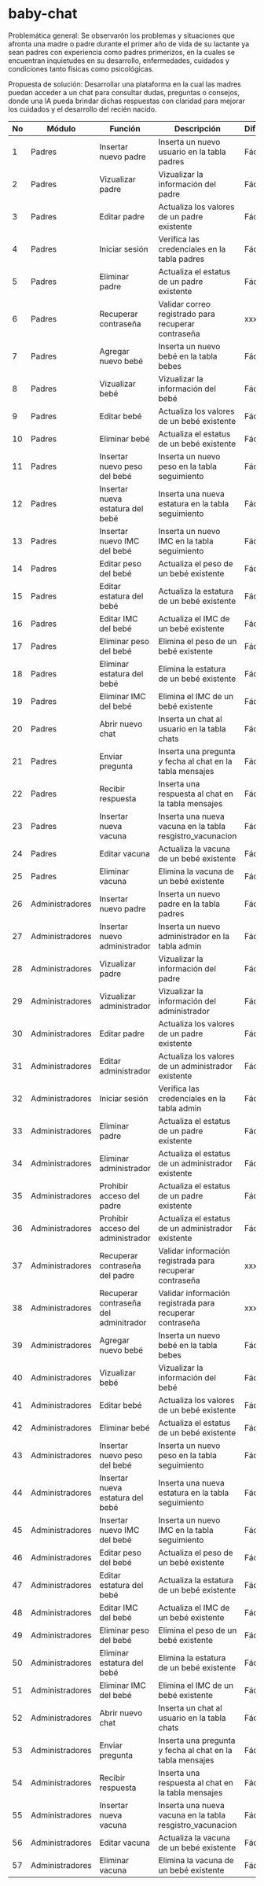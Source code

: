 # baby-chat
Problemática general:
Se observarón los problemas y situaciones que afronta una madre o padre durante el primer año de vida de su lactante ya sean padres con experiencia como padres primerizos, en la cuales se encuentran inquietudes en su desarrollo, enfermedades, cuidados y condiciones tanto físicas como psicológicas.

Propuesta de solución:
Desarrollar una plataforma en la cual las madres puedan acceder a un chat para consultar dudas, preguntas o consejos, donde una lA pueda brindar dichas respuestas con claridad para mejorar los cuidados y el desarrollo del recién nacido.



| No | Módulo | Función | Descripción | Dificultad | Responsable |
| -- | -- | -- | -- | -- | -- |
| 1 | Padres | Insertar nuevo padre | Inserta un nuevo usuario en la tabla padres | Fácil | xxx |
| 2 | Padres | Vizualizar padre | Vizualizar la información del padre | Fácil | xxx |
| 3 | Padres | Editar padre | Actualiza los valores de un padre existente | Fácil | xxx |
| 4 | Padres | Iniciar sesión | Verifica las credenciales en la tabla padres | Fácil | xxx |
| 5 | Padres | Eliminar padre | Actualiza el estatus de un padre existente | Fácil | xxx |
| 6 | Padres | Recuperar contraseña | Validar correo registrado para recuperar contraseña | xxx | xxx |
| 7 | Padres | Agregar nuevo bebé | Inserta un nuevo bebé en la tabla bebes | Fácil | xxx |
| 8 | Padres | Vizualizar bebé | Vizualizar la información del bebé | Fácil | xxx |
| 9 | Padres | Editar bebé | Actualiza los valores de un bebé existente | Fácil | xxx |
| 10 | Padres | Eliminar bebé | Actualiza el estatus de un bebé existente | Fácil | xxx |
| 11 | Padres | Insertar nuevo peso del bebé | Inserta un nuevo peso en la tabla seguimiento | Fácil | xxx |
| 12 | Padres | Insertar nueva estatura del bebé | Inserta una nueva estatura en la tabla seguimiento | Fácil | xxx |
| 13 | Padres | Insertar nuevo IMC del bebé | Inserta un nuevo IMC en la tabla seguimiento | Fácil | xxx |
| 14 | Padres | Editar peso del bebé | Actualiza el peso de un bebé existente | Fácil | xxx |
| 15 | Padres | Editar estatura del bebé | Actualiza la estatura de un bebé existente | Fácil | xxx |
| 16 | Padres | Editar IMC del bebé | Actualiza el IMC de un bebé existente | Fácil | xxx |
| 17 | Padres | Eliminar peso del bebé | Elimina el peso de un bebé existente | Fácil | xxx |
| 18 | Padres | Eliminar estatura del bebé | Elimina la estatura de un bebé existente | Fácil | xxx |
| 19 | Padres | Eliminar IMC del bebé | Elimina el IMC de un bebé existente | Fácil | xxx |
| 20 | Padres | Abrir nuevo chat | Inserta un chat al usuario en la tabla chats | Fácil | xxx |
| 21 | Padres | Enviar pregunta | Inserta una pregunta y fecha al chat en la tabla mensajes | Fácil | xxx |
| 22 | Padres | Recibir respuesta | Inserta una respuesta al chat en la tabla mensajes | Fácil | xxx |
| 23 | Padres | Insertar nueva vacuna | Inserta una nueva vacuna en la tabla resgistro_vacunacion | Fácil | xxx |
| 24 | Padres | Editar vacuna | Actualiza la vacuna de un bebé existente | Fácil | xxx |
| 25 | Padres | Eliminar vacuna | Elimina la vacuna de un bebé existente | Fácil | xxx |
| 26 | Administradores | Insertar nuevo padre | Inserta un nuevo padre en la tabla padres | Fácil | xxx |
| 27 | Administradores | Insertar nuevo administrador | Inserta un nuevo administrador en la tabla admin | Fácil | xxx |
| 28 | Administradores | Vizualizar padre | Vizualizar la información del padre | Fácil | xxx |
| 29 | Administradores | Vizualizar administrador | Vizualizar la información del administrador | Fácil | xxx |
| 30 | Administradores | Editar padre | Actualiza los valores de un padre existente | Fácil | xxx |
| 31 | Administradores | Editar administrador | Actualiza los valores de un administrador existente | Fácil | xxx |
| 32 | Administradores | Iniciar sesión | Verifica las credenciales en la tabla admin | Fácil | xxx |
| 33 | Administradores | Eliminar padre | Actualiza el estatus de un padre existente | Fácil | xxx |
| 34 | Administradores | Eliminar administrador | Actualiza el estatus de un administrador existente | Fácil | xxx |
| 35 | Administradores | Prohibir acceso del padre | Actualiza el estatus de un padre existente | Fácil | xxx |
| 36 | Administradores | Prohibir acceso del administrador | Actualiza el estatus de un administrador existente | Fácil | xxx |
| 37 | Administradores | Recuperar contraseña del padre | Validar información registrada para recuperar contraseña | xxx | xxx |
| 38 | Administradores | Recuperar contraseña del adminitrador | Validar información registrada para recuperar contraseña | xxx | xxx |
| 39 | Administradores | Agregar nuevo bebé | Inserta un nuevo bebé en la tabla bebes | Fácil | xxx |
| 40 | Administradores | Vizualizar bebé | Vizualizar la información del bebé | Fácil | xxx |
| 41 | Administradores | Editar bebé | Actualiza los valores de un bebé existente | Fácil | xxx |
| 42 | Administradores | Eliminar bebé | Actualiza el estatus de un bebé existente | Fácil | xxx |
| 43 | Administradores | Insertar nuevo peso del bebé | Inserta un nuevo peso en la tabla seguimiento | Fácil | xxx |
| 44 | Administradores | Insertar nueva estatura del bebé | Inserta una nueva estatura en la tabla seguimiento | Fácil | xxx |
| 45 | Administradores | Insertar nuevo IMC del bebé | Inserta un nuevo IMC en la tabla seguimiento | Fácil | xxx |
| 46 | Administradores | Editar peso del bebé | Actualiza el peso de un bebé existente | Fácil | xxx |
| 47 | Administradores | Editar estatura del bebé | Actualiza la estatura de un bebé existente | Fácil | xxx |
| 48 | Administradores | Editar IMC del bebé | Actualiza el IMC de un bebé existente | Fácil | xxx |
| 49 | Administradores | Eliminar peso del bebé | Elimina el peso de un bebé existente | Fácil | xxx |
| 50 | Administradores | Eliminar estatura del bebé | Elimina la estatura de un bebé existente | Fácil | xxx |
| 51 | Administradores | Eliminar IMC del bebé | Elimina el IMC de un bebé existente | Fácil | xxx |
| 52 | Administradores | Abrir nuevo chat | Inserta un chat al usuario en la tabla chats | Fácil | xxx |
| 53 | Administradores | Enviar pregunta | Inserta una pregunta y fecha al chat en la tabla mensajes | Fácil | xxx |
| 54 | Administradores | Recibir respuesta | Inserta una respuesta al chat en la tabla mensajes | Fácil | xxx |
| 55 | Administradores | Insertar nueva vacuna | Inserta una nueva vacuna en la tabla resgistro_vacunacion | Fácil | xxx |
| 56 | Administradores | Editar vacuna | Actualiza la vacuna de un bebé existente | Fácil | xxx |
| 57 | Administradores | Eliminar vacuna | Elimina la vacuna de un bebé existente | Fácil | xxx |
